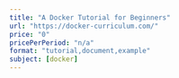 ```yaml
---
title: "A Docker Tutorial for Beginners"
url: "https://docker-curriculum.com/"
price: "0"
pricePerPeriod: "n/a"
format: "tutorial,document,example"
subject: [docker]
---
```

